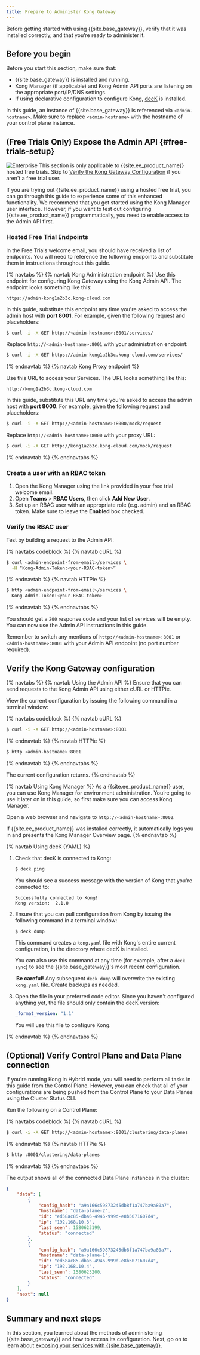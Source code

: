 ```yaml
---
title: Prepare to Administer Kong Gateway
---
```


Before getting started with using {{site.base_gateway}}, verify that it was installed correctly, and that you’re ready to administer it.

## Before you begin

Before you start this section, make sure that:
* {{site.base_gateway}} is installed and running.
* Kong Manager (if applicable) and Kong Admin API ports are listening on the appropriate port/IP/DNS settings.
* If using declarative configuration to configure Kong, [decK](/deck/installation) is installed.

In this guide, an instance of {{site.base_gateway}} is referenced via `<admin-hostname>`. Make sure to replace `<admin-hostname>` with the hostname of your control plane instance.

## (Free Trials Only) Expose the Admin API {#free-trials-setup}

<div class="alert alert-ee">
  <img class="no-image-expand" src="/assets/images/icons/icn-enterprise-grey.svg"
  alt="Enterprise" />
  This section is only applicable to {{site.ee_product_name}} hosted free trials.
  Skip to <a href="#verify-the-kong-gateway-configuration">Verify the Kong Gateway Configuration</a>
  if you aren't a free trial user.
</div>

If you are trying out {{site.ee_product_name}} using a hosted free trial, you
can go through this guide to experience some of this enhanced functionality.
We recommend that you get started using the Kong Manager user interface.
However, if you want to test out configuring {{site.ee_product_name}}
programmatically, you need to enable access to the Admin API first.

### Hosted Free Trial Endpoints

In the Free Trials welcome email, you should have received a list of endpoints.
You will need to reference the following endpoints and substitute them in
instructions throughout this guide.

{% navtabs %}
{% navtab Kong Administration endpoint %}
Use this endpoint for configuring Kong Gateway using the Kong Admin API. The
endpoint looks something like this:

`https://admin-kong1a2b3c.kong-cloud.com`

In this guide, substitute this endpoint any time you're asked to access the
admin host with **port 8001**. For example, given the following request
and placeholders:

```sh
$ curl -i -X GET http://<admin-hostname>:8001/services/
```

Replace `http://<admin-hostname>:8001` with your administration endpoint:

```sh
$ curl -i -X GET https://admin-kong1a2b3c.kong-cloud.com/services/
```
{% endnavtab %}
{% navtab Kong Proxy endpoint %}

Use this URL to access your Services. The URL looks something like this:

`http://kong1a2b3c.kong-cloud.com`

In this guide, substitute this URL any time you're asked to access the admin
host with **port 8000**. For example, given the following request and
placeholders:

```sh
$ curl -i -X GET http://<admin-hostname>:8000/mock/request
```

Replace `http://<admin-hostname>:8000` with your proxy URL:

```sh
$ curl -i -X GET http://kong1a2b3c.kong-cloud.com/mock/request
```

{% endnavtab %}
{% endnavtabs %}

### Create a user with an RBAC token

1. Open the Kong Manager using the link provided in your free trial welcome
email.
2. Open **Teams** > **RBAC Users**, then click **Add New User**.
3. Set up an RBAC user with an appropriate role (e.g. admin) and an RBAC token.
Make sure to leave the **Enabled** box checked.

### Verify the RBAC user

Test by building a request to the Admin API:

<!-- codeblock tabs -->
{% navtabs codeblock %}
{% navtab cURL %}
```sh
$ curl <admin-endpoint-from-email>/services \
  -H “Kong-Admin-Token:<your-RBAC-token>”
```
{% endnavtab %}
{% navtab HTTPie %}
```sh
$ http <admin-endpoint-from-email>/services \
  Kong-Admin-Token:<your-RBAC-token>
```
{% endnavtab %}
{% endnavtabs %}
<!-- codeblock tabs -->

You should get a `200` response code and your list of services will be empty.
You can now use the Admin API instructions in this guide.

Remember to switch any mentions of `http://<admin-hostname>:8001` or
`<admin-hostname>:8001` with your Admin API endpoint (no port number required).


## Verify the Kong Gateway configuration
{% navtabs %}
{% navtab Using the Admin API %}
Ensure that you can send requests to the Kong Admin API using either cURL or HTTPie.

View the current configuration by issuing the following command in a terminal window:

<!-- codeblock tabs -->
{% navtabs codeblock %}
{% navtab cURL %}
```bash
$ curl -i -X GET http://<admin-hostname>:8001
```
{% endnavtab %}
{% navtab HTTPie %}
```bash
$ http <admin-hostname>:8001
```
{% endnavtab %}
{% endnavtabs %}
<!-- end codeblock tabs -->

The current configuration returns.
{% endnavtab %}

{% navtab Using Kong Manager %}
As a {{site.ee_product_name}} user, you can use Kong Manager for environment administration. You’re going to use it later on in this guide, so first make sure you can access Kong Manager.

Open a web browser and navigate to `http://<admin-hostname>:8002`.

If {{site.ee_product_name}} was installed correctly, it automatically logs you in and presents the Kong Manager Overview page.
{% endnavtab %}

{% navtab Using decK (YAML) %}

1. Check that decK is connected to Kong:

    ``` bash
    $ deck ping
    ```

    You should see a success message with the version of Kong that you're
    connected to:
    ```
    Successfully connected to Kong!
    Kong version:  2.1.0
    ```

2. Ensure that you can pull configuration from Kong by issuing the following
command in a terminal window:

    ``` bash
    $ deck dump
    ```

    This command creates a `kong.yaml` file with Kong's entire current
    configuration, in the directory where decK is installed.

    You can also use this command at any time (for example, after a `deck sync`)
    to see the {{site.base_gateway}}'s most recent configuration.

    <div class="alert alert-warning">
    <i class="fas fa-exclamation-triangle" style="color:orange; margin-right:3px"></i>
    <strong>Be careful!</strong> Any subsequent <code>deck dump</code> will
    overwrite the existing <code>kong.yaml</code> file. Create backups as needed.
    </div>

3. Open the file in your preferred code editor. Since you haven't configured
anything yet, the file should only contain the decK version:

    ``` yaml
    _format_version: "1.1"
    ```

    You will use this file to configure Kong.

{% endnavtab %}
{% endnavtabs %}

## (Optional) Verify Control Plane and Data Plane connection

If you're running Kong in Hybrid mode, you will need to perform all tasks in this
guide from the Control Plane. However, you can check that all of your
configurations are being pushed from the Control Plane to your Data Planes using
the Cluster Status CLI.

Run the following on a Control Plane:

<!-- codeblock tabs -->
{% navtabs codeblock %}
{% navtab cURL %}
```bash
$ curl -i -X GET http://<admin-hostname>:8001/clustering/data-planes
```
{% endnavtab %}
{% navtab HTTPie %}
```bash
$ http :8001/clustering/data-planes
```
{% endnavtab %}
{% endnavtabs %}
<!-- end codeblock tabs -->

The output shows all of the connected Data Plane instances in the cluster:

```json
{
    "data": [
        {
            "config_hash": "a9a166c59873245db8f1a747ba9a80a7",
            "hostname": "data-plane-2",
            "id": "ed58ac85-dba6-4946-999d-e8b5071607d4",
            "ip": "192.168.10.3",
            "last_seen": 1580623199,
            "status": "connected"
        },
        {
            "config_hash": "a9a166c59873245db8f1a747ba9a80a7",
            "hostname": "data-plane-1",
            "id": "ed58ac85-dba6-4946-999d-e8b5071607d4",
            "ip": "192.168.10.4",
            "last_seen": 1580623200,
            "status": "connected"
        }
    ],
    "next": null
}
```

## Summary and next steps

In this section, you learned about the methods of administering {{site.base_gateway}} and how to access its configuration. Next, go on to learn about [exposing your services with {{site.base_gateway}}](/getting-started-guide/{{page.kong_version}}/expose-services).
